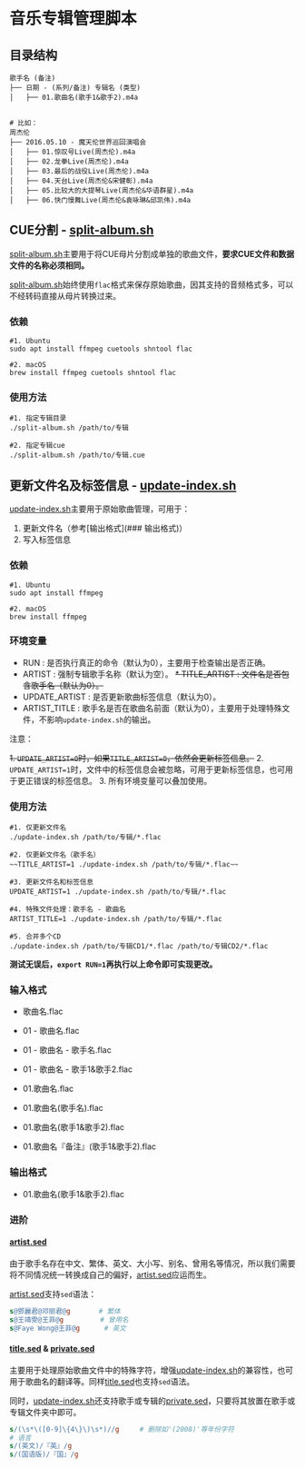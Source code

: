 # 音乐专辑管理脚本

## 目录结构

```
歌手名 (备注)
├── 日期 - (系列/备注) 专辑名 (类型)
│   ├── 01.歌曲名(歌手1&歌手2).m4a


# 比如：
周杰伦
├── 2016.05.10 - 魔天伦世界巡回演唱会
│   ├── 01.惊叹号Live(周杰伦).m4a
│   ├── 02.龙拳Live(周杰伦).m4a
│   ├── 03.最后的战役Live(周杰伦).m4a
│   ├── 04.天台Live(周杰伦&宋健彰).m4a
│   ├── 05.比较大的大提琴Live(周杰伦&华语群星).m4a
│   ├── 06.快门慢舞Live(周杰伦&袁咏琳&邱凯伟).m4a
```

## CUE分割 - [split-album.sh](split-album.sh)

[split-album.sh](split-album.sh)主要用于将CUE母片分割成单独的歌曲文件，**要求CUE文件和数据文件的名称必须相同。**

[split-album.sh](split-album.sh)始终使用`flac`格式来保存原始歌曲，因其支持的音频格式多，可以不经转码直接从母片转换过来。

### 依赖

```shell
#1. Ubuntu 
sudo apt install ffmpeg cuetools shntool flac

#2. macOS
brew install ffmpeg cuetools shntool flac
```

### 使用方法

```shell
#1. 指定专辑目录
./split-album.sh /path/to/专辑

#2. 指定专辑cue
./split-album.sh /path/to/专辑.cue
```

## 更新文件名及标签信息 - [update-index.sh](update-index.sh)

[update-index.sh](update-index.sh)主要用于原始歌曲管理，可用于：

1. 更新文件名（参考[输出格式](### 输出格式)）
2. 写入标签信息

### 依赖

```shell
#1. Ubuntu 
sudo apt install ffmpeg

#2. macOS
brew install ffmpeg
```

### 环境变量

* RUN           : 是否执行真正的命令（默认为0），主要用于检查输出是否正确。
* ARTIST        : 强制专辑歌手名称（默认为空）。
~~* TITLE_ARTIST  : 文件名是否包含歌手名（默认为0）。~~
* UPDATE_ARTIST : 是否更新歌曲标签信息（默认为0）。
* ARTIST_TITLE  : 歌手名是否在歌曲名前面（默认为0），主要用于处理特殊文件，不影响`update-index.sh`的输出。

注意：

~~1. `UPDATE_ARTIST=0`时，如果`TITLE_ARTIST=0`，依然会更新标签信息。~~
2. `UPDATE_ARTIST=1`时，文件中的标签信息会被忽略，可用于更新标签信息，也可用于更正错误的标签信息。
3. 所有环境变量可以叠加使用。

### 使用方法

```shell
#1. 仅更新文件名
./update-index.sh /path/to/专辑/*.flac

#2. 仅更新文件名（歌手名）
~~TITLE_ARTIST=1 ./update-index.sh /path/to/专辑/*.flac~~

#3. 更新文件名和标签信息
UPDATE_ARTIST=1 ./update-index.sh /path/to/专辑/*.flac

#4. 特殊文件处理：歌手名 - 歌曲名
ARTIST_TITLE=1 ./update-index.sh /path/to/专辑/*.flac

#5. 合并多个CD
./update-index.sh /path/to/专辑CD1/*.flac /path/to/专辑CD2/*.flac
```

**测试无误后，`export RUN=1`再执行以上命令即可实现更改。**

### 输入格式

* 歌曲名.flac
* 01 - 歌曲名.flac
* 01 - 歌曲名 - 歌手名.flac
* 01 - 歌曲名 - 歌手1&歌手2.flac

* 01.歌曲名.flac
* 01.歌曲名(歌手名).flac
* 01.歌曲名(歌手1&歌手2).flac
* 01.歌曲名『备注』(歌手1&歌手2).flac

### 输出格式

* 01.歌曲名(歌手1&歌手2).flac

### 进阶

#### [artist.sed](artist.sed)

由于歌手名存在中文、繁体、英文、大小写、别名、曾用名等情况，所以我们需要将不同情况统一转换成自己的偏好，[artist.sed](artist.sed)应运而生。

[artist.sed](artist.sed)支持`sed`语法：

```sed
s@鄧麗君@邓丽君@g       # 繁体
s@王靖雯@王菲@g         # 曾用名
s@Faye Wong@王菲@g      # 英文
```

#### [title.sed](title.sed) & [private.sed]()

主要用于处理原始歌曲文件中的特殊字符，增强[update-index.sh](update-index.sh)的兼容性，也可用于歌曲名的翻译等。同样[title.sed](title.sed)也支持`sed`语法。

同时，[update-index.sh](update-index.sh)还支持歌手或专辑的[private.sed]()，只要将其放置在歌手或专辑文件夹中即可。

```sed
s/(\s*\([0-9]\{4\}\)\s*)//g     # 删除如'(2008)'等年份字符
# 语言
s/(英文)/『英』/g
s/(国语版)/『国』/g
```

